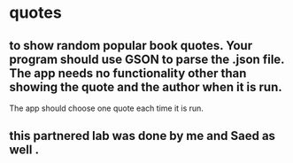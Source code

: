 # quotes
##  to show random popular book quotes. Your program should use GSON to parse the .json file. The app needs no functionality other than showing the quote and the author when it is run.
The app should choose one quote each time it is run.

##  this partnered lab was done by me and Saed as well . 

